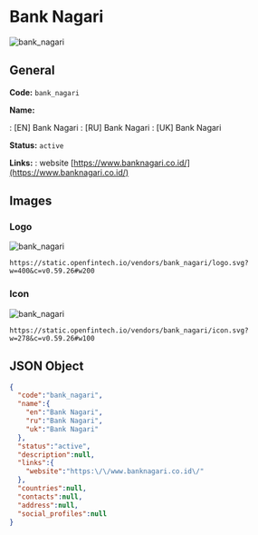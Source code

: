 
# Bank Nagari 
![bank_nagari](https://static.openfintech.io/vendors/bank_nagari/logo.svg?w=400&c=v0.59.26#w200)  

## General 
 
**Code:** `bank_nagari` 
 
**Name:** 
 
:	[EN] Bank Nagari 
:	[RU] Bank Nagari 
:	[UK] Bank Nagari 
 
**Status:** `active` 
 
**Links:** 
: website [https://www.banknagari.co.id/](https://www.banknagari.co.id/) 
 

## Images 

### Logo 
 
![bank_nagari](https://static.openfintech.io/vendors/bank_nagari/logo.svg?w=400&c=v0.59.26#w200)  

```
https://static.openfintech.io/vendors/bank_nagari/logo.svg?w=400&c=v0.59.26#w200
```  

### Icon 
 
![bank_nagari](https://static.openfintech.io/vendors/bank_nagari/icon.svg?w=278&c=v0.59.26#w100)  

```
https://static.openfintech.io/vendors/bank_nagari/icon.svg?w=278&c=v0.59.26#w100
```  

## JSON Object 

```json
{
  "code":"bank_nagari",
  "name":{
    "en":"Bank Nagari",
    "ru":"Bank Nagari",
    "uk":"Bank Nagari"
  },
  "status":"active",
  "description":null,
  "links":{
    "website":"https:\/\/www.banknagari.co.id\/"
  },
  "countries":null,
  "contacts":null,
  "address":null,
  "social_profiles":null
}
```  
